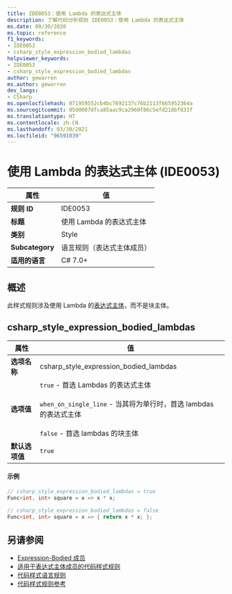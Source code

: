 ```yaml
---
title: IDE0053：使用 Lambda 的表达式主体
description: 了解代码分析规则 IDE0053：使用 Lambda 的表达式主体
ms.date: 09/30/2020
ms.topic: reference
f1_keywords:
- IDE0053
- csharp_style_expression_bodied_lambdas
helpviewer_keywords:
- IDE0053
- csharp_style_expression_bodied_lambdas
author: gewarren
ms.author: gewarren
dev_langs:
- CSharp
ms.openlocfilehash: 071959552cb4bc7692137c76b2113f665952364a
ms.sourcegitcommit: 05d0087dfca85aac9ca2960f86c5efd218bf833f
ms.translationtype: HT
ms.contentlocale: zh-CN
ms.lasthandoff: 03/30/2021
ms.locfileid: "96591039"
---
```

# <a name="use-expression-body-for-lambdas-ide0053"></a>使用 Lambda 的表达式主体 (IDE0053)

|属性|值|
|-|-|
| **规则 ID** | IDE0053 |
| **标题** | 使用 Lambda 的表达式主体 |
| **类别** | Style |
| **Subcategory** | 语言规则（表达式主体成员） |
| **适用的语言** | C# 7.0+ |

## <a name="overview"></a>概述

此样式规则涉及使用 Lambda 的[表达式主体](../../../csharp/programming-guide/statements-expressions-operators/expression-bodied-members.md)，而不是块主体。

## <a name="csharp_style_expression_bodied_lambdas"></a>csharp_style_expression_bodied_lambdas

|属性|值|
|-|-|
| **选项名称** | csharp_style_expression_bodied_lambdas
| **选项值** | `true` - 首选 Lambdas 的表达式主体<br /><br />`when_on_single_line` - 当其将为单行时，首选 lambdas 的表达式主体<br /><br />`false` - 首选 lambdas 的块主体 |
| **默认选项值** | `true` |

#### <a name="example"></a>示例

```csharp
// csharp_style_expression_bodied_lambdas = true
Func<int, int> square = x => x * x;

// csharp_style_expression_bodied_lambdas = false
Func<int, int> square = x => { return x * x; };
```

## <a name="see-also"></a>另请参阅

- [Expression-Bodied 成员](../../../csharp/programming-guide/statements-expressions-operators/expression-bodied-members.md)
- [适用于表达式主体成员的代码样式规则](expression-bodied-members.md)
- [代码样式语言规则](language-rules.md)
- [代码样式规则参考](index.md)
